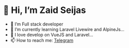 # 👋 Hi, I’m Zaid Seijas
- 👀 I’m Full stack developer
- 🌱 I’m currently learning Laravel Livewire and AlpineJs...
- 💞️ I love develop on VueJS and Laravel...
- 📫 How to reach me: [Telegram](https://t.me/zaidseijas)

<!---
zseijas/zseijas is a ✨ special ✨ repository because its `README.md` (this file) appears on your GitHub profile.
You can click the Preview link to take a look at your changes.
--->
